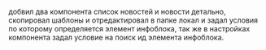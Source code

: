 добвил два компонента список новостей и новости детально, скопировал шаблоны 
и отредактировал в папке локал и задал условия по которому определяется элемент инфоблока,
так же в настройках компонента задал условие на поиск ид элемента инфоблока.
